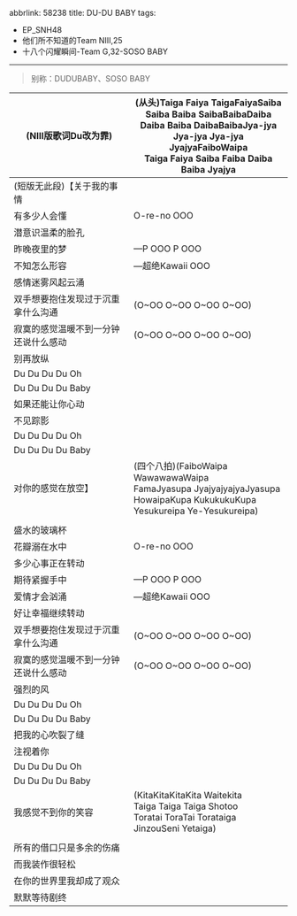 abbrlink: 58238
title: DU-DU BABY
tags:
  - EP_SNH48
  - 他们所不知道的Team NIII,25
  - 十八个闪耀瞬间-Team G,32-SOSO BABY
---
> 别称：DUDUBABY、SOSO BABY

|(NIII版歌词Du改为霏)|(从头)Taiga Faiya TaigaFaiyaSaiba<br>Saiba Baiba SaibaBaibaDaiba<br>Daiba Baiba DaibaBaibaJya-jya<br>Jya-jya Jya-jya JyajyaFaiboWaipa<br>Taiga Faiya Saiba Faiba Daiba Baiba Jyajya|
|--|--|
|(短版无此段)【关于我的事情|      |
|有多少人会懂|O-re-no OOO|
|潜意识温柔的脸孔|      |
|昨晚夜里的梦|—P OOO P OOO|
|不知怎么形容|—超绝Kawaii OOO|
|感情迷雾风起云涌|      |
|双手想要抱住发现过于沉重 拿什么沟通|(O~OO O~OO O~OO O~OO)|
|寂寞的感觉温暖不到一分钟 还说什么感动|(O~OO O~OO O~OO O~OO)|
|别再放纵|      |
|Du Du Du Du Oh|      |
|Du Du Du Du Baby|      |
|如果还能让你心动|      |
|不见踪影|      |
|Du Du Du Du Oh|      |
|Du Du Du Du Baby|      |
|对你的感觉在放空】|(四个八拍)(FaiboWaipa WawawawaWaipa<br>FamaJyasupa JyajyajyajyaJyasupa<br>HowaipaKupa KukukukuKupa<br>Yesukureipa Ye-Yesukureipa)|
|      |      |
|盛水的玻璃杯|      |
|花瓣溺在水中|O-re-no OOO|
|多少心事正在转动|      |
|期待紧握手中|—P OOO P OOO|
|爱情才会汹涌|—超绝Kawaii OOO|
|好让幸福继续转动|      |
|双手想要抱住发现过于沉重 拿什么沟通|(O~OO O~OO O~OO O~OO)|
|寂寞的感觉温暖不到一分钟 还说什么感动|(O~OO O~OO O~OO O~OO)|
|强烈的风|      |
|Du Du Du Du Oh|      |
|Du Du Du Du Baby|      |
|把我的心吹裂了缝|      |
|注视着你|      |
|Du Du Du Du Oh|      |
|Du Du Du Du Baby|      |
|我感觉不到你的笑容|(KitaKitaKitaKita Waitekita<br>Taiga Taiga Taiga Shotoo<br>Toratai ToraTai Torataiga<br>JinzouSeni Yetaiga)|
|      |      |
|所有的借口只是多余的伤痛|      |
|而我装作很轻松|      |
|在你的世界里我却成了观众|      |
|默默等待剧终|      |
